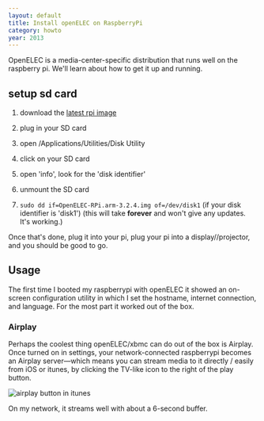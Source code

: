 ```yaml
---
layout: default
title: Install openELEC on RaspberryPi
category: howto
year: 2013
---
```

OpenELEC is a media-center-specific distribution that runs well on the raspberry pi. We'll learn about how to get it up and running.

<!--more-->

## setup sd card

1. download the [latest rpi image](http://openelec.thestateofme.com/official_images/)

2. plug in your SD card

3. open /Applications/Utilities/Disk Utility

4. click on your SD card

5. open 'info', look for the 'disk identifier'

6. unmount the SD card

7. `sudo dd if=OpenELEC-RPi.arm-3.2.4.img of=/dev/disk1` (if your disk identifier is 'disk1') (this will take **forever** and won't give any updates. It's working.)

Once that's done, plug it into your pi, plug your pi into a display//projector, and you should be good to go.

## Usage

The first time I booted my raspberrypi with openELEC it showed an on-screen configuration utility in which I set the hostname, internet connection, and language. For the most part it worked out of the box.

### Airplay

Perhaps the coolest thing openELEC/xbmc can do out of the box is Airplay. Once turned on in settings, your network-connected raspberrypi becomes an Airplay server—which means you can stream media to it directly / easily from iOS or itunes, by clicking the TV-like icon to the right of the play button.

![airplay button in itunes](http://cl.ly/Suaq/Screen%20Shot%202013-12-11%20at%2010.31.07%20PM.png)

On my network, it streams well with about a 6-second buffer.
